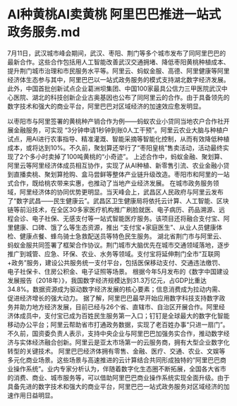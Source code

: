 # AI种黄桃AI卖黄桃 阿里巴巴推进一站式政务服务.md

7月11日，武汉城市峰会期间，武汉、枣阳、荆门等多个城市发布了同阿里巴巴的最新合作。这些合作包括用人工智能改善武汉交通拥堵、降低枣阳黄桃种植成本、提升荆门城市治理和市民服务水平等。阿里云、蚂蚁金服、高德、阿里健康等阿里经济体生态参与其中，阿里巴巴以一站式政务服务的模式支持湖北数字经济发展。 此外，中国首批创新试点企业葛洲坝集团、中国100家最具公信力三甲医院武汉中心医院、湖北的科技创新企业古奥基因也公布了同阿里云的合作。由于具备领先的数字技术和强大的商业平台，阿里巴巴对区域经济的加速效应愈发明显。

以枣阳市与阿里签署的黄桃种产销合作为例——蚂蚁农业小贷同当地农户合作社开展金融服务，可实现 “3分钟申请1秒钟到账0人工干预”。阿里云农业大脑与种植户试点，用AI进行农事指导、精准灌溉、智能采摘等智能化控制，从而有效降低种植成本，或将达到10%。不久前，聚划算还举行了“枣阳皇桃”售卖活动，活动最终实现了2个多小时卖掉了100吨黄桃的“小奇迹”。 上述合作中，蚂蚁金融、聚划算、阿里云等阿里经济体成员相互协作，实现了从AI种植、新零售引流、农业金融小贷到直播卖桃、聚划算抢购、盒马尝鲜等整体产业链升级改造。枣阳市和阿里的一站式合作，既给桃农带来实惠，也推动了当地产业经济发展。 在城市政务服务领域，阿里经济体的协同优势更明显。当天峰会上，武昌区人民政府与阿里云发布了“数字武昌——民生健康云”。武昌区卫生健康局将依托云计算、人工智能、区块链等前沿技术，在全区30多家医疗机构推广刷脸就医、电子病历、药品溯源、远程会诊、电子社保、无感支付等一站式智能医疗服务。该项目还将融合支付宝、阿里健康、口碑、饿了么等生态资源，推出 “支付宝+家庭医生”、从业人员健康体检、健康点餐、蜂鸟骑士急救配送员等特色民生服务。 湖北省荆门市与阿里云、蚂蚁金服共同签署了框架合作协议。荆门城市大脑优先在城市交通领域落地，逐步推广到城管、应急、环保、农业、水务等领域。支付宝将延伸荆门全市“互联网+政务”服务，建设公共服务统一支付平台，包括医保移动支付、交通违法缴罚、电子社保卡、住房公积金、电子证照等场景。 根据今年5月发布的《数字中国建设发展报告（2018年）》，我国数字经济规模达到31.3万亿元，占GDP比重达34.8%。数据资源成为驱动数字经济发展的核心要素；信息消费成为拉动内需、促进经济增长的强大动力。 据了解，阿里巴巴最早开始应用数字科技支持数字政务并助力地方经济发展，目前已经与26个省、直辖市、自治区开展合作。阿里经济体成员中，支付宝已成为百姓民生服务第一入口；钉钉是全球最大的数字化智能移动办公平台；阿里云帮助省市打通政务数据，实现了老百姓办事“只进一扇门”。 不久前，国资委负责人表示，支持中央企业与阿里巴巴加强务实合作，推动数字经济与实体经济融合创新。阿里云是亚太市场第一的云服务商，拥有大型企业数字化转型的关键技术。 阿里巴巴经济体拥有零售、金融、医疗、交通、农业、文娱等多元化商业场景。这些场景与高速推进的云计算结合共同形成独特的“阿里巴巴商业操作系统”。业内专家分析认为，伴随着数字化生态圈不断拓展，全国各大省市的消费、商业、城市服务等，可以借助阿里巴巴商业操作系统实现全面升级。由于具备先进的数字技术和强大的商业平台，阿里巴巴一站式政务服务对区域经济的加速作用日益明显。
